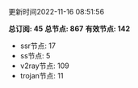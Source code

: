 更新时间2022-11-16 08:51:56

**总订阅: 45**
**总节点: 867**
**有效节点: 142**
- ssr节点: 17
- ss节点: 5
- v2ray节点: 109
- trojan节点: 11
